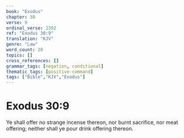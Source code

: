 ```yaml
---
book: "Exodus"
chapter: 30
verse: 9
ordinal_verse: 2392
ref: "Exodus 30:9"
translation: "KJV"
genre: "Law"
word_count: 20
topics: []
cross_references: []
grammar_tags: [negation, conditional]
thematic_tags: [positive-command]
tags: ["Bible","KJV","Exodus"]
---
```


# Exodus 30:9

Ye shall offer no strange incense thereon, nor burnt sacrifice, nor meat offering; neither shall ye pour drink offering thereon.
